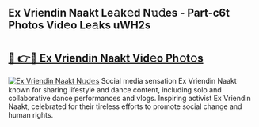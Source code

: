 ## Ex Vriendin Naakt Le𝚊k𝚎d N𝚞𝚍es - Part-c6t Photos Vid𝚎o Le𝚊ks uWH2s

# <h2><a href="http://fb8olr.evod.top/?m=Ex+Vriendin+Naakt">🔗 👉🔴 Ex Vriendin Naakt Vid𝚎o Ph𝚘t𝚘s</a></h2>

[![Ex Vriendin Naakt N𝚞d𝚎s](https://i.imgur.com/8V9OHl7.gif)](http://fb8olr.evod.top/?m=Ex+Vriendin+Naakt)
Social media sensation Ex Vriendin Naakt known for sharing lifestyle and dance content, including solo and collaborative dance performances and vlogs. Inspiring activist Ex Vriendin Naakt, celebrated for their tireless efforts to promote social change and human rights. 
